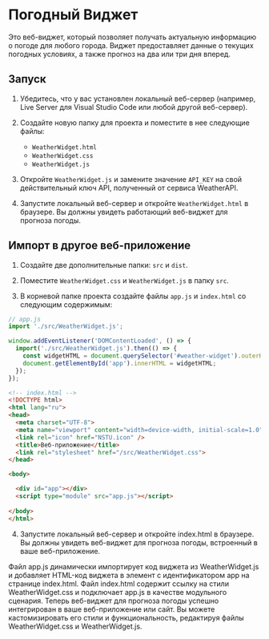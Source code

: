 # Погодный Виджет

Это веб-виджет, который позволяет получать актуальную информацию о погоде для любого города. Виджет предоставляет данные о текущих погодных условиях, а также прогноз на два или три дня вперед. 

## Запуск

1. Убедитесь, что у вас установлен локальный веб-сервер (например, Live Server для Visual Studio Code или любой другой веб-сервер).

2. Создайте новую папку для проекта и поместите в нее следующие файлы:
   - `WeatherWidget.html`
   - `WeatherWidget.css`
   - `WeatherWidget.js`

3. Откройте `WeatherWidget.js` и замените значение `API_KEY` на свой действительный ключ API, полученный от сервиса WeatherAPI.

4. Запустите локальный веб-сервер и откройте `WeatherWidget.html` в браузере. Вы должны увидеть работающий веб-виджет для прогноза погоды.

## Импорт в другое веб-приложение

1. Создайте две дополнительные папки: `src` и `dist`.

2. Поместите `WeatherWidget.css` и `WeatherWidget.js` в папку `src`.

3. В корневой папке проекта создайте файлы `app.js` и `index.html` со следующим содержимым:

```javascript
// app.js
import './src/WeatherWidget.js';

window.addEventListener('DOMContentLoaded', () => {
  import('./src/WeatherWidget.js').then(() => {
    const widgetHTML = document.querySelector('#weather-widget').outerHTML;
    document.getElementById('app').innerHTML = widgetHTML;
  });
});
```
```html
<!-- index.html -->
<!DOCTYPE html>
<html lang="ru">
<head>
  <meta charset="UTF-8">
  <meta name="viewport" content="width=device-width, initial-scale=1.0">
  <link rel="icon" href="NSTU.icon" />
  <title>Веб-приложение</title>
  <link rel="stylesheet" href="/src/WeatherWidget.css">
</head>

<body>

  <div id="app"></div>
  <script type="module" src="app.js"></script>
  
</body>
</html>
```
4. Запустите локальный веб-сервер и откройте index.html в браузере. Вы должны увидеть веб-виджет для прогноза погоды, встроенный в ваше веб-приложение.


Файл app.js динамически импортирует код виджета из WeatherWidget.js и добавляет HTML-код виджета в элемент с идентификатором app на странице index.html.
Файл index.html содержит ссылку на стили WeatherWidget.css и подключает app.js в качестве модульного сценария.
Теперь веб-виджет для прогноза погоды успешно интегрирован в ваше веб-приложение или сайт. Вы можете кастомизировать его стили и функциональность, редактируя файлы WeatherWidget.css и WeatherWidget.js.
